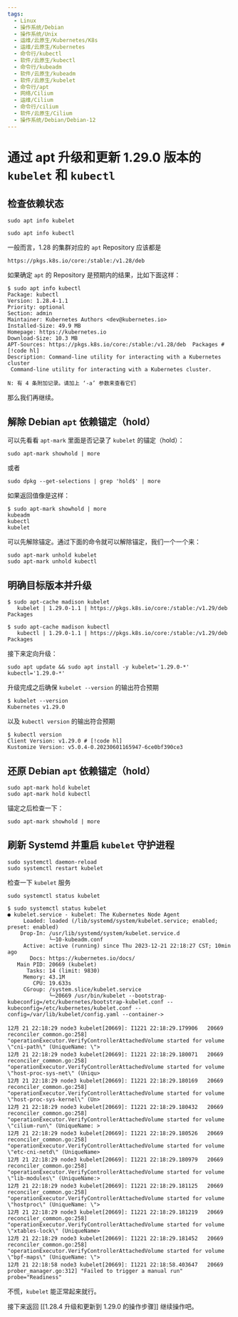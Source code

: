 ```yaml
---
tags:
  - Linux
  - 操作系统/Debian
  - 操作系统/Unix
  - 运维/云原生/Kubernetes/K8s
  - 运维/云原生/Kubernetes
  - 命令行/kubectl
  - 软件/云原生/kubectl
  - 命令行/kubeadm
  - 软件/云原生/kubeadm
  - 软件/云原生/kubelet
  - 命令行/apt
  - 网络/Cilium
  - 运维/Cilium
  - 命令行/cilium
  - 软件/云原生/Cilium
  - 操作系统/Debian/Debian-12
---
```


# 通过 apt 升级和更新 1.29.0 版本的 `kubelet` 和 `kubectl`

## 检查依赖状态

```shell
sudo apt info kubelet
```

```shell
sudo apt info kubectl
```

一般而言，1.28 的集群对应的 `apt` Repository 应该都是

```
https://pkgs.k8s.io/core:/stable:/v1.28/deb
```

如果确定 `apt` 的 Repository 是预期内的结果，比如下面这样：

```shell
$ sudo apt info kubectl
Package: kubectl
Version: 1.28.4-1.1
Priority: optional
Section: admin
Maintainer: Kubernetes Authors <dev@kubernetes.io>
Installed-Size: 49.9 MB
Homepage: https://kubernetes.io
Download-Size: 10.3 MB
APT-Sources: https://pkgs.k8s.io/core:/stable:/v1.28/deb  Packages # [!code hl]
Description: Command-line utility for interacting with a Kubernetes cluster
 Command-line utility for interacting with a Kubernetes cluster.

N: 有 4 条附加记录。请加上 ‘-a’ 参数来查看它们
```

那么我们再继续。

## 解除 Debian `apt` 依赖锚定（hold）

可以先看看 `apt-mark` 里面是否记录了 `kubelet` 的锚定（hold）：

```shell
sudo apt-mark showhold | more
```

或者

```shell
sudo dpkg --get-selections | grep 'hold$' | more
```

如果返回值像是这样：

```shell
$ sudo apt-mark showhold | more
kubeadm
kubectl
kubelet
```

可以先解除锚定。通过下面的命令就可以解除锚定，我们一个一个来：

```shell
sudo apt-mark unhold kubelet
sudo apt-mark unhold kubectl
```

## 明确目标版本并升级

```shell
$ sudo apt-cache madison kubelet
   kubelet | 1.29.0-1.1 | https://pkgs.k8s.io/core:/stable:/v1.29/deb  Packages
```

```shell
$ sudo apt-cache madison kubectl
   kubectl | 1.29.0-1.1 | https://pkgs.k8s.io/core:/stable:/v1.29/deb  Packages
```

接下来定向升级：

```shell
sudo apt update && sudo apt install -y kubelet='1.29.0-*' kubectl='1.29.0-*'
```

升级完成之后确保 `kubelet --version` 的输出符合预期

```shell
$ kubelet --version
Kubernetes v1.29.0
```

以及 `kubectl version` 的输出符合预期

```shell
$ kubectl version
Client Version: v1.29.0 # [!code hl]
Kustomize Version: v5.0.4-0.20230601165947-6ce0bf390ce3
```

## 还原 Debian `apt` 依赖锚定（hold）

```shell
sudo apt-mark hold kubelet
sudo apt-mark hold kubectl
```

锚定之后检查一下：

```shell
sudo apt-mark showhold | more
```

## 刷新 Systemd 并重启 `kubelet` 守护进程

```shell
sudo systemctl daemon-reload
sudo systemctl restart kubelet
```

检查一下 `kubelet` 服务

```shell
sudo systemctl status kubelet
```

```shell
$ sudo systemctl status kubelet
● kubelet.service - kubelet: The Kubernetes Node Agent
     Loaded: loaded (/lib/systemd/system/kubelet.service; enabled; preset: enabled)
    Drop-In: /usr/lib/systemd/system/kubelet.service.d
             └─10-kubeadm.conf
     Active: active (running) since Thu 2023-12-21 22:18:27 CST; 10min ago
       Docs: https://kubernetes.io/docs/
   Main PID: 20669 (kubelet)
      Tasks: 14 (limit: 9830)
     Memory: 43.1M
        CPU: 19.633s
     CGroup: /system.slice/kubelet.service
             └─20669 /usr/bin/kubelet --bootstrap-kubeconfig=/etc/kubernetes/bootstrap-kubelet.conf --kubeconfig=/etc/kubernetes/kubelet.conf --config=/var/lib/kubelet/config.yaml --container->

12月 21 22:18:29 node3 kubelet[20669]: I1221 22:18:29.179906   20669 reconciler_common.go:258] "operationExecutor.VerifyControllerAttachedVolume started for volume \"cni-path\" (UniqueName: \">
12月 21 22:18:29 node3 kubelet[20669]: I1221 22:18:29.180071   20669 reconciler_common.go:258] "operationExecutor.VerifyControllerAttachedVolume started for volume \"host-proc-sys-net\" (Uniqu>
12月 21 22:18:29 node3 kubelet[20669]: I1221 22:18:29.180169   20669 reconciler_common.go:258] "operationExecutor.VerifyControllerAttachedVolume started for volume \"host-proc-sys-kernel\" (Un>
12月 21 22:18:29 node3 kubelet[20669]: I1221 22:18:29.180432   20669 reconciler_common.go:258] "operationExecutor.VerifyControllerAttachedVolume started for volume \"cilium-run\" (UniqueName: >
12月 21 22:18:29 node3 kubelet[20669]: I1221 22:18:29.180526   20669 reconciler_common.go:258] "operationExecutor.VerifyControllerAttachedVolume started for volume \"etc-cni-netd\" (UniqueName>
12月 21 22:18:29 node3 kubelet[20669]: I1221 22:18:29.180979   20669 reconciler_common.go:258] "operationExecutor.VerifyControllerAttachedVolume started for volume \"lib-modules\" (UniqueName:>
12月 21 22:18:29 node3 kubelet[20669]: I1221 22:18:29.181125   20669 reconciler_common.go:258] "operationExecutor.VerifyControllerAttachedVolume started for volume \"hostproc\" (UniqueName: \">
12月 21 22:18:29 node3 kubelet[20669]: I1221 22:18:29.181219   20669 reconciler_common.go:258] "operationExecutor.VerifyControllerAttachedVolume started for volume \"xtables-lock\" (UniqueName>
12月 21 22:18:29 node3 kubelet[20669]: I1221 22:18:29.181452   20669 reconciler_common.go:258] "operationExecutor.VerifyControllerAttachedVolume started for volume \"bpf-maps\" (UniqueName: \">
12月 21 22:18:58 node3 kubelet[20669]: I1221 22:18:58.403647   20669 prober_manager.go:312] "Failed to trigger a manual run" probe="Readiness"
```

不慌，`kubelet` 能正常起来就行。

接下来返回 [[1.28.4 升级和更新到 1.29.0 的操作步骤]] 继续操作吧。
